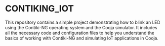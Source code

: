 # CONTIKING_IOT
This repository contains a simple project demonstrating how to blink an LED using the Contiki-NG operating system and the Cooja simulator. It includes all the necessary code and configuration files to help you understand the basics of working with Contiki-NG and simulating IoT applications in Cooja. 
